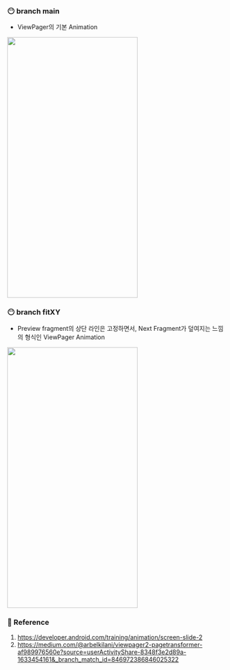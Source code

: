 ### 😶 branch main
- ViewPager의 기본 Animation
<img src="https://user-images.githubusercontent.com/72931738/137336981-40fd5b49-9a7b-434b-a072-4b25b1b8afd9.gif" width="300" height="600"/>

### 😶 branch fitXY
- Preview fragment의 상단 라인은 고정하면서, Next Fragment가 덮여지는 느낌의 형식인 ViewPager Animation
<img src="https://user-images.githubusercontent.com/72931738/137336086-7731a345-7ae7-45d1-8c02-970879defe5f.gif" width="300" height="600"/>


### 🌈 Reference
1. https://developer.android.com/training/animation/screen-slide-2  
2. https://medium.com/@arbelkilani/viewpager2-pagetransformer-af989976560e?source=userActivityShare-8348f3e2d89a-1633454161&_branch_match_id=846972386846025322
